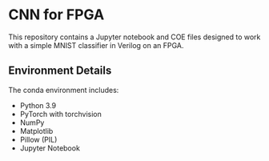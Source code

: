 # CNN for FPGA

This repository contains a Jupyter notebook and COE files designed to work with a simple MNIST classifier in Verilog on an FPGA.

## Environment Details

The conda environment includes:
- Python 3.9
- PyTorch with torchvision
- NumPy
- Matplotlib
- Pillow (PIL)
- Jupyter Notebook
